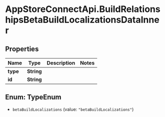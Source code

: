 # AppStoreConnectApi.BuildRelationshipsBetaBuildLocalizationsDataInner

## Properties

Name | Type | Description | Notes
------------ | ------------- | ------------- | -------------
**type** | **String** |  | 
**id** | **String** |  | 



## Enum: TypeEnum


* `betaBuildLocalizations` (value: `"betaBuildLocalizations"`)




